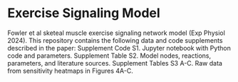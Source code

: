 # Exercise Signaling Model
Fowler et al sketeal muscle exercise signaling network model (Exp Physiol 2024).
This repository contains the following data and code supplements described in the paper:
Supplement Code S1. Jupyter notebook with Python code and parameters. 
Supplement Table S2. Model nodes, reactions, parameters, and literature sources. 
Supplement Tables S3 A-C. Raw data from sensitivity heatmaps in Figures 4A-C.
